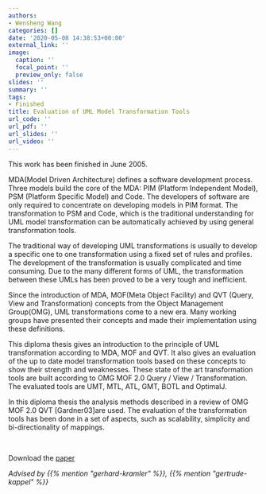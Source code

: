 ```yaml
---
authors:
- Wensheng Wang
categories: []
date: '2020-05-08 14:38:53+00:00'
external_link: ''
image:
  caption: ''
  focal_point: ''
  preview_only: false
slides: ''
summary: ''
tags:
- Finished
title: Evaluation of UML Model Transformation Tools
url_code: ''
url_pdf: ''
url_slides: ''
url_video: ''
---
```


This work has been finished in June 2005.

MDA(Model Driven Architecture) defines a software development process. Three models build the core of the MDA: PIM (Platform Independent Model), PSM (Platform Specific Model) and Code. The developers of software are only required to concentrate on developing models in PIM format. The transformation to PSM and Code, which is the traditional understanding for UML model transformation can be automatically achieved by using general transformation tools.

The traditional way of developing UML transformations is usually to develop a specific one to one transformation using a fixed set of rules and profiles. The development of the transformation is usually complicated and time consuming. Due to the many different forms of UML, the transformation between these UMLs has been proved to be a very tough and inefficient.

Since the introduction of MDA, MOF(Meta Object Facility) and QVT (Query, View and Transformation) concepts from the Object Management Group(OMG), UML transformations come to a new era. Many working groups have presented their concepts and made their implementation using these definitions.

This diploma thesis gives an introduction to the principle of UML transformation according to MDA, MOF and QVT. It also gives an evaluation of the up to date model transformation tools based on these concepts to show their strength and weaknesses. These state of the art transformation tools are built according to OMG MOF 2.0 Query / View / Transformation. The evaluated tools are UMT, MTL, ATL, GMT, BOTL and OptimalJ.

In this diploma thesis the analysis methods described in a review of OMG MOF 2.0 QVT \[Gardner03\]are used. The evaluation of the transformation tools has been done in a set of aspects, such as scalability, simplicity and bi-directionality of mappings.

&nbsp;

 Download the [paper](https://www.big.tuwien.ac.at/app/uploads/2016/10/Wang_paper.pdf)

*Advised by {{% mention "gerhard-kramler" %}}, {{% mention "gertrude-kappel" %}}*